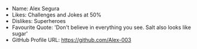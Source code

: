 - Name: Alex Segura
- Likes: Challenges and Jokes at 50%
- Dislikes: Superheroes
- Favourite Quote: 'Don't believe in everything you see. Salt also looks like sugar'
- GitHub Profile URL: https://github.com/Alex-003
